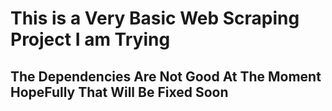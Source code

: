 # This is a Very Basic Web Scraping Project I am Trying
## The Dependencies Are Not Good At The Moment HopeFully That Will Be Fixed Soon

